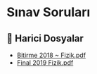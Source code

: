 # Sınav Soruları


<!--Index-->

## 📂 Harici Dosyalar

- [Bitirme 2018 ~ Fizik.pdf](./Bitirme%202018%20~%20Fizik.pdf)
- [Final 2019 Fizik.pdf](./Final%202019%20Fizik.pdf)


<!--Index-->

